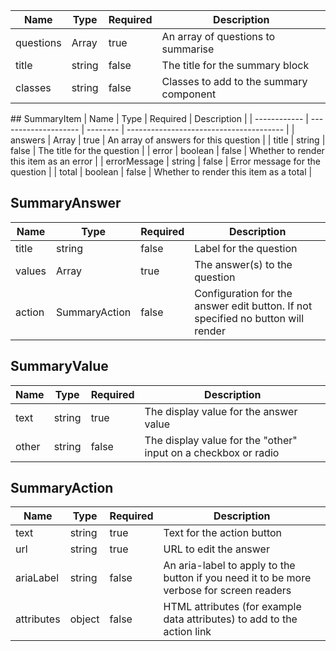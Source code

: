 | Name      | Type                   | Required | Description                             |
| --------- | ---------------------- | -------- | --------------------------------------- |
| questions | Array<SummaryQuestion> | true     | An array of questions to summarise      |
| title     | string                 | false    | The title for the summary block         |
| classes   | string                 | false    | Classes to add to the summary component |

## SummaryItem
| Name | Type | Required | Description |
| ------------ | -------------------- | -------- | --------------------------------------- |
| answers | Array<SummaryAnswer> | true | An array of answers for this question |
| title | string | false | The title for the question |
| error | boolean | false | Whether to render this item as an error |
| errorMessage | string | false | Error message for the question |
| total | boolean | false | Whether to render this item as a total |

## SummaryAnswer

| Name   | Type                | Required | Description                                                                      |
| ------ | ------------------- | -------- | -------------------------------------------------------------------------------- |
| title  | string              | false    | Label for the question                                                           |
| values | Array<SummaryValue> | true     | The answer(s) to the question                                                    |
| action | SummaryAction       | false    | Configuration for the answer edit button. If not specified no button will render |

## SummaryValue

| Name  | Type   | Required | Description                                                    |
| ----- | ------ | -------- | -------------------------------------------------------------- |
| text  | string | true     | The display value for the answer value                         |
| other | string | false    | The display value for the "other" input on a checkbox or radio |

## SummaryAction

| Name       | Type   | Required | Description                                                                               |
| ---------- | ------ | -------- | ----------------------------------------------------------------------------------------- |
| text       | string | true     | Text for the action button                                                                |
| url        | string | true     | URL to edit the answer                                                                    |
| ariaLabel  | string | false    | An aria-label to apply to the button if you need it to be more verbose for screen readers |
| attributes | object | false    | HTML attributes (for example data attributes) to add to the action link                   |
